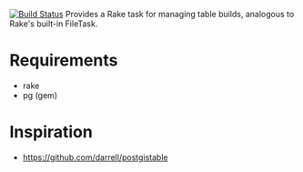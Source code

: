 [![Build Status](https://travis-ci.org/shahin/tabletask.svg?branch=master)](https://travis-ci.org/shahin/tabletask)
Provides a Rake task for managing table builds, analogous to Rake's built-in FileTask.

Requirements
============

* rake
* pg (gem)


Inspiration
===========

* https://github.com/darrell/postgistable
